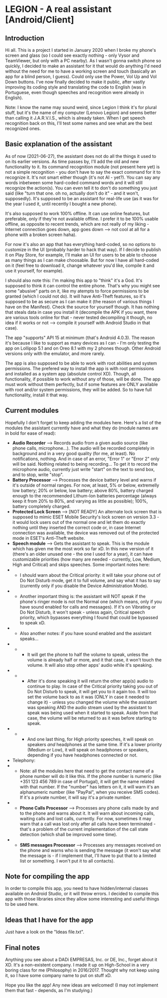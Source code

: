 # LEGION - A real assistant [Android/Client]

## Introduction
Hi all. This is a project I started in January 2020 when I broke my phone's screen and glass (so I could see exactly nothing - only Vysor and TeamViewer, but only with a PC nearby). As I wasn't gonna switch phone so quickly, I decided to make an assistant for it that would do anything I'd need without the need for me to have a working screen and touch (basically an app for a blind person, I guess). Could only use the Power, Vol Up and Vol Down buttons. I've now finally decided to make it public, after vastly improving its coding style and translating the code to English (was in Portuguese, even though speeches and recognition were already in English).

Note: I know the name may sound weird, since Legion I think it's for plural stuff, but it's the name of my computer (Lenovo Legion) and seems better than calling it J.A.R.V.I.S., which is already taken. When I get speech recognition back on this, I'll test some names and see what are the best recognized ones.

## Basic explanation of the assistant
As of now (2021-06-27), the assistant does not do all the things it used to on its earlier versions. As time passes by, I'll add the old and new functionality to it.
Its command recognition module (not present here yet) is not a simple recognition - you don't have to say the exact command for it to recognize it. It's not smart either though (it's not AI - yet?). You can say any words inbetween some hard-coded command words and it will still recognize the action(s). You can even tell it to don't do something you just said (like "turn that one. oh no, actually don't do it" - and it won't, supposedly). It's supposed to be an assistant for real-life use (as it was for the year I used it, until recently I bought a new phone).

It's also supposed to work 100% offline. It can use online features, but preferable, only if they're not available offline. I prefer it to be 100% usable offline, as opposite to recent trends, which are not really of my liking - Internet connection goes down, app goes down --> not cool at all for a phone with a broken screen haha).

For now it's also an app that has everything hard-coded, so no options to customize in the UI (probably harder to hack that way). If I decide to publish it on Play Store, for example, I'll make an UI for users to be able to choose as many things as I can make choosable. But for now I have all hard-coded on it (feel free to download it, change whatever you'd like, compile it and use it yourself, for example).

I should also note this: I'm making this app to "think" it's a God. It's supposed to think it can control the entire phone. That's why you might see some "abusive" parts on it, like my atempts to force permissions to be granted (which I could not do). It will have Anti-Theft features, so it's supposed to be as secure as I can make it (the reason of various things I have on the Manifest). Check the source for yourself though. It has nothing that steals data in case you install it (decompile the APK if you want, there are various tools online for that - never tested decompiling it though, no idea if it works or not --> compile it yourself with Android Studio in that case).

The app "supports" API 15 at minimum (that's Android 4.0.3). The reason it's because I like to support as many devices as I can - I'm only testing the app on Lollipop 5.1 and on Oreo 8.1 with my 2 phones though. Other Android versions only with the emulator, and more rarely.

The app is also supposed to be able to work with root abilities and system permissions. The prefered way to install the app is with root permissions and installed as a system app (absolute control XD). Though, all functionality, if possible to work without any of those, will be done. The app must work without them perfectly, but if some features are ONLY available with root and/or system permissions, they will be added. So to have full functionality, install it that way.

## Current modules
Hopefully I don't forget to keep adding the modules here. Here's a list of the modules the assistant currently have and what they do (module names are in bold for ease of read):
- **Audio Recorder** --> Records audio from a given audio source (like phone calls, microphone...). The audio will be recorded completely in background and in a very good quality (for me, at least). No notifications, nothing. And in case of an error, "Error 1" or "Error 2" only will be said. Nothing related to being recording... To get it to record the microphone audio, currently just write "start" on the text to send box, and to stop, write "stop".
- **Battery Processor** --> Processes the device battery level and warns if it's outside of normal ranges. For now, at least, 5% or below, extremelly low battery; 20% or below, low battery; above 80%, battery charged enough to the recommended Lithum-Ion batteries percentage (always keep it from 20% to 80%, and varying as little as possible); 100%, battery completely charged.
- **Protected Lock Screen** --> [NOT READY] An alternate lock screen that is supposed to mimic ESET Mobile Security's lock screen on version 3.3 - it would lock users out of the normal one and let them do exactly nothing until they inserted the correct code or, in case Internet connection was available, the device was removed out of the protected mode in ESET's Anti-Theft website.
- **Speech module** --> Gets the assistant to speak. This is the module which has given me the most work so far xD. In this new version of it (there's an older unused one - the one I used for a year), it can have customizable priorities (how many are needed - currently, Low, Medium, High and Critical) and skips speeches. Some important notes here:
- - I should warn about the Critical priority: it will take your phone out of Do Not Disturb mode, get it to full volume, and say what it has to say (currently only if you disable the Device Administration Mode).
- - Another important thing is: the assistant will NOT speak if the phone's ringer mode is not the Normal one (which means, only if you have sound enabled for calls and messages). If it's on Vibrating or Do Not Disturb, it won't speak - unless again, Critical speech priority, which bypasses everything I found that could be bypassed to speak xD.
- - Also another notes: if you have sound enabled and the assistant speaks... 
- - - It will get the phone to half the volume to speak, unless the volume is already half or more, and it that case, it won't touch the volume. It will also stop other apps' audio while it's speaking.
- - - After it's done speaking it will return the other app(s) audio to continue to play. In case of the Critical priority taking you out of Do Not Disturb to speak, it will get you to it again too. It will too set the volume back to as it was (ONLY in case it needed to change it) - unless you changed the volume while the assistant was speaking AND the audio stream used by the assistant to speak was being used when it started to speak. Aside from that case, the volume will be returned to as it was before starting to speak.
- - - And one last thing, for High priority speeches, it will speak on speakers *and* headphones at the same time. If it's a lower priority (Medium or Low), it will speak on headphones or speakers, depending if you have headphones connected or not.
- Telephony:
- - Note: all the modules here that need to get the contact name of a phone number will do it like this. If the phone number is numeric (like +351 123 456 789 in case of Portugal), it will get the name related with that number. If the "number" has letters on it, it will warn it's an alphanumeric number (like "PayPal", when you receive SMS codes). If it's a private number, it will say it's a private number.
- - **Phone Calls Processor** --> Processes any phone calls made by and to the phone and warns about it. It will warn about incoming calls, waiting calls and lost calls, currently. For now, sometimes it may warn that a call was lost only after all calls have been terminated - that's a problem of the current implementation of the call state detection (which shall be improved some time).
- - **SMS messages Processor** --> Processes any messages received on the phone and warns who is sending the message (it won't say what the message is - if I implement that, I'll have to put that to a limited list or something. I won't put it to all contacts).

## Note for compiling the app
In order to compile this app, you need to have hidden/internal classes available on Android Studio, or it will throw errors. I decided to compile this app with those libraries since they allow some interesting and useful things to be used here.

## Ideas that I have for the app
Just have a look on the "Ideas file.txt".

## Final notes
Anything you see about a DADi EMPRESAS, Inc. or DE, Inc., forget about it XD. It's a non-existent company. I made it up on High-School in a very boring class for me (Philosophy) in 2016/2017. Thought why not keep using it, so I have some company name to put on stuff xD.

Hope you like the app! Any new ideas are welcomed! (I may not implement them that fast - depends, as I'm studying.)
